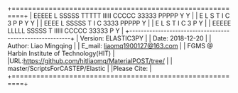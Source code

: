 +=========================================================+
|  EEEEE L     SSSSS TTTTT IIIII CCCCC 33333 PPPPP Y   Y  |
|  E     L     S       T     I   C         3 P   P  Y Y   |
|  EEEE  L     SSSSS   T     I   C      3333 PPPPP   Y    |
|  E     L         S   T     I   C         3 P       Y    |
|  EEEEE LLLLL SSSSS   T   IIIII CCCCC 33333 P       Y    |
+---------------------------------------------------------+
|           Version: ELASTIC3PY                           |
|              Date: 2018-12-20                           |
|            Author: Liao Mingqing                        |
|            E_mail: liaomq1900127@163.com                |
|   FGMS @ Harbin Institute of Technology(HIT)            |
|URL:https://github.com/hitliaomq/MaterialPOST/tree/      |
|    master/ScriptsForCASTEP/Elastic                      |
|Please Cite:                                             |
+=========================================================+